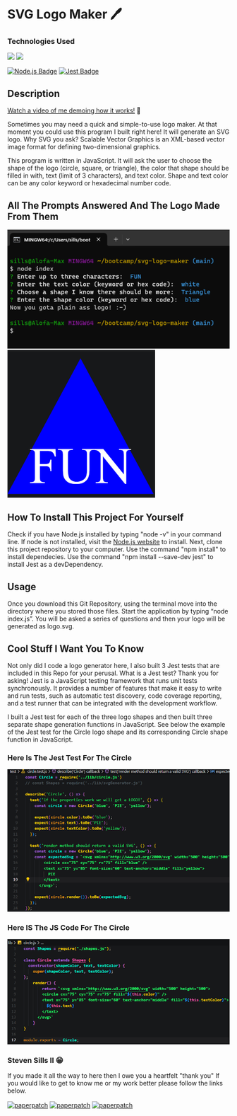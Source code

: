 # SVG Logo Maker 🖊️
### Technologies Used
<img src="https://img.shields.io/badge/JavaScript-323330?style=for-the-badge&logo=javascript&logoColor=F7DF1E">
  <img src="https://img.shields.io/badge/GitHub-100000?style=for-the-badge&logo=github&logoColor=white">

 [![Node.js Badge](https://img.shields.io/badge/Node.js-393?logo=nodedotjs&logoColor=fff&style=flat)](https://nodejs.org/en) 
  [![Jest Badge](https://img.shields.io/badge/Jest-C21325?logo=jest&logoColor=fff&style=flat)](https://jestjs.io/)
## Description 

[Watch a video of me demoing how it works!](https://youtu.be/BFyeuLhjcPY) 👀

Sometimes you may need a quick and simple-to-use logo maker.  At that moment you could use this program I built right here! It will generate an SVG logo. Why SVG you ask? Scalable Vector Graphics is an XML-based vector image format for defining two-dimensional graphics.  

This program is written in JavaScript.  It will ask the user to choose the shape of the logo (circle, square, or triangle), the color that shape should be filled in with, text (limit of 3 characters), and text color. Shape and text color can be any color keyword or hexadecimal number code.

## All The Prompts Answered And The Logo Made From Them
![Logo Generator Prompts](./lib/FUN%20logo.png)
![Blue triangle Fun Logo](./lib/FUN%20logo2.png)



## How To Install This Project For Yourself

Check if you have Node.js installed by typing "node -v" in your command line. If node is not installed, visit the [Node.js website](https://nodejs.org/en) to install. Next, clone this project repository to your computer. Use the command "npm install" to install dependecies. Use the command "npm install --save-dev jest" to install Jest as a devDependency.



## Usage 

Once you download this Git Repository, using the terminal move into the directory where you stored those files.  Start the application by typing “node index.js”.  You will be asked a series of questions and then your logo will be generated as logo.svg. 


## Cool Stuff I Want You To Know
Not only did I code a logo generator here, I also built 3 Jest tests that are included in this Repo for your perusal.  What is a Jest test? Thank you for asking! Jest is a JavaScript testing framework that runs unit tests synchronously. It provides a number of features that make it easy to write and run tests, such as automatic test discovery, code coverage reporting, and a test runner that can be integrated with the development workflow.

I built a Jest test for each of the three logo shapes and then built three separate shape generation functions in JavaScript. See below the example of the Jest test for the Circle logo shape and its corresponding Circle shape function in JavaScript.

### Here Is The Jest Test For The Circle
![Logo Generator Prompts](./lib/circle%20jest%20test.png)

### Here IS The JS Code For The Circle
![Logo Generator Prompts](./lib/circleJScode.png)


### Steven Sills II 😁
If you made it all the way to here then I owe you a heartfelt "thank you" If you would like to get to know me or my work better please follow the links below. 

<a href="mailto: stevensills2@gmail.com" target="_blank"><img align="center" src="https://img.shields.io/badge/Gmail-D14836?style=for-the-badge&logo=gmail&logoColor=white" alt="paperpatch"/></a>
<a href="https://www.linkedin.com/in/steven-sills-ii-90781b53/" target="_blank"><img align="center" src="https://img.shields.io/badge/LinkedIn-0077B5?style=for-the-badge&logo=linkedin&logoColor=white" alt="paperpatch"/></a>
<a href="https://apixa25.github.io/steven-sills-portfolio/" target="_blank"><img align="center" src="https://img.shields.io/badge/GitHub-100000?style=for-the-badge&logo=github&logoColor=white" alt="paperpatch"/></a>

